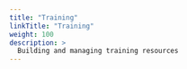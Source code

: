 ```yaml
---
title: "Training"
linkTitle: "Training"
weight: 100
description: >
  Building and managing training resources
---
```

